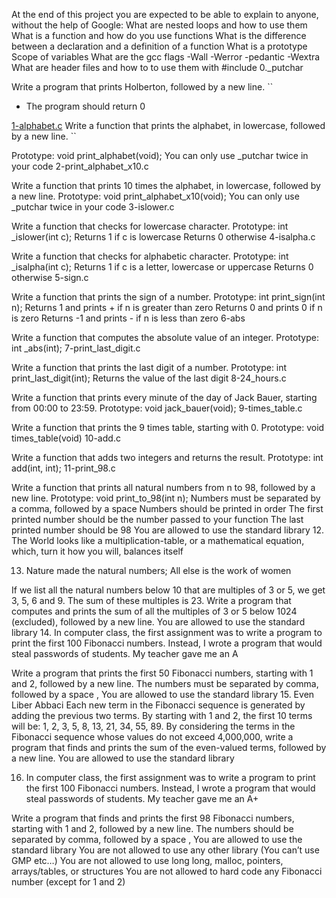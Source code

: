 At the end of this project you are expected to be able to explain to anyone,
without the help of Google:
What are nested loops and how to use them
What is a function and how do you use functions
What is the difference between a declaration and a definition of a function
What is a prototype
Scope of variables
What are the gcc flags -Wall -Werror -pedantic -Wextra
What are header files and how to to use them with #include
0._putchar

Write a program that prints Holberton, followed by a new line.
``
* The program should return 0

[1-alphabet.c](./1-alphabet.c)
Write a function that prints the alphabet, in lowercase, followed by a new line. ``

Prototype: void print_alphabet(void);
You can only use _putchar twice in your code
2-print_alphabet_x10.c

Write a function that prints 10 times the alphabet, in lowercase,
followed by a new line.
Prototype: void print_alphabet_x10(void);
You can only use _putchar twice in your code
3-islower.c

Write a function that checks for lowercase character.
Prototype: int _islower(int c);
Returns 1 if c is lowercase
Returns 0 otherwise
4-isalpha.c

Write a function that checks for alphabetic character.
Prototype: int _isalpha(int c);
Returns 1 if c is a letter, lowercase or uppercase
Returns 0 otherwise
5-sign.c

Write a function that prints the sign of a number.
Prototype: int print_sign(int n);
Returns 1 and prints + if n is greater than zero
Returns 0 and prints 0 if n is zero
Returns -1 and prints - if n is less than zero
6-abs

Write a function that computes the absolute value of an integer.
Prototype: int _abs(int);
7-print_last_digit.c

Write a function that prints the last digit of a number.
Prototype: int print_last_digit(int);
Returns the value of the last digit
8-24_hours.c

Write a function that prints every minute of the day of Jack Bauer,
starting from 00:00 to 23:59.
Prototype: void jack_bauer(void);
9-times_table.c

Write a function that prints the 9 times table, starting with 0.
Prototype: void times_table(void)
10-add.c

Write a function that adds two integers and returns the result.
Prototype: int add(int, int);
11-print_98.c

Write a function that prints all natural numbers from n to 98, followed by a
new line.
Prototype: void print_to_98(int n);
Numbers must be separated by a comma, followed by a space
Numbers should be printed in order
The first printed number should be the number passed to your function
The last printed number should be 98
You are allowed to use the standard library
12. The World looks like a multiplication-table, or a mathematical equation, which, turn it how you will, balances itself

13. Nature made the natural numbers; All else is the work of women

If we list all the natural numbers below 10 that are multiples of 3 or 5, we get
3, 5, 6 and 9. The sum of these multiples is 23. Write a program that computes
and prints the sum of all the multiples of 3 or 5 below 1024 (excluded),
followed by a new line.
You are allowed to use the standard library
14. In computer class, the first assignment was to write a program to print the first 100 Fibonacci numbers. Instead, I wrote a program that would steal passwords of students. My teacher gave me an A

Write a program that prints the first 50 Fibonacci numbers, starting with 1 and
2, followed by a new line.
The numbers must be separated by comma, followed by a space ,
You are allowed to use the standard library
15. Even Liber Abbaci Each new term in the Fibonacci sequence is generated by adding the previous two terms. By starting with 1 and 2, the first 10 terms will be: 1, 2, 3, 5, 8, 13, 21, 34, 55, 89. By considering the terms in the Fibonacci sequence whose values do not exceed 4,000,000, write a program that finds and prints the sum of the even-valued terms, followed by a new line. You are allowed to use the standard library

16. In computer class, the first assignment was to write a program to print the first 100 Fibonacci numbers. Instead, I wrote a program that would steal passwords of students. My teacher gave me an A+

Write a program that finds and prints the first 98 Fibonacci numbers,
starting with 1 and 2, followed by a new line.
The numbers should be separated by comma, followed by a space ,
You are allowed to use the standard library
You are not allowed to use any other library (You can’t use GMP etc…)
You are not allowed to use long long, malloc, pointers, arrays/tables, or structures
You are not allowed to hard code any Fibonacci number (except for 1 and 2)